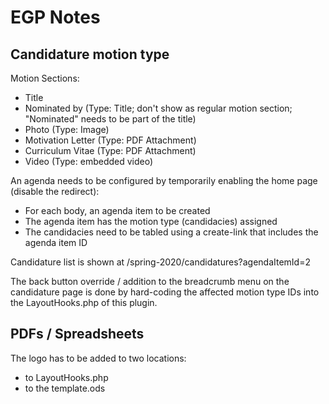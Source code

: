 # EGP Notes

## Candidature motion type

Motion Sections:
- Title
- Nominated by (Type: Title; don't show as regular motion section; "Nominated" needs to be part of the title)
- Photo (Type: Image)
- Motivation Letter (Type: PDF Attachment)
- Curriculum Vitae (Type: PDF Attachment)
- Video (Type: embedded video)

An agenda needs to be configured by temporarily enabling the home page (disable the redirect):
- For each body, an agenda item to be created
- The agenda item has the motion type (candidacies) assigned
- The candidacies need to be tabled using a create-link that includes the agenda item ID

Candidature list is shown at /spring-2020/candidatures?agendaItemId=2

The back button override / addition to the breadcrumb menu on the candidature page is done by hard-coding the affected motion type IDs into the LayoutHooks.php of this plugin.

## PDFs / Spreadsheets

The logo has to be added to two locations:
- to LayoutHooks.php
- to the template.ods
